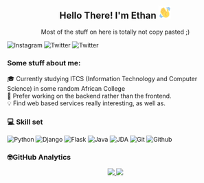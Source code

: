 <div align="center">
<h2> Hello There! I'm Ethan <img src="https://github.com/Et43/Et43/blob/main/wave-hello.gif" width="30px"></h2>
<p>Most of the stuff on here is totally not copy pasted ;)</p>
</div>

![Instagram](https://img.shields.io/badge/_Et43_-%23E4405F.svg?style=for-the-badge&logo=Instagram&logoColor=white) ![Twitter](https://img.shields.io/badge/Et43-cyan?style=for-the-badge&logo=Twitter&logoColor=white) ![Twitter](https://img.shields.io/badge/Et43%234005-blue?style=for-the-badge&logo=Discord&logoColor=white)

### Some stuff about me:
🎓 Currently studying ITCS (Information Technology and Computer Science) in some random African College <br>
🔧  Prefer working on the backend rather than the frontend. <br>
💡 Find web based services really interesting, as well as. <br>

### 💻 Skill set
![Python](https://img.shields.io/badge/python-%2314354C.svg?style=for-the-badge&logo=python&logoColor=white)
![Django](https://img.shields.io/badge/-Django-05122A?style=for-the-badge&logo=django&logoColor=white) ![Flask](https://img.shields.io/badge/-Flask-05122A?style=for-the-badge&logo=flask&logoColor=white)
![Java](https://img.shields.io/badge/-Java-123456?style=for-the-badge&logo=Java&logoColor=white) ![JDA](https://img.shields.io/badge/-JDA-123456?style=for-the-badge&logo=Java&logoColor=white)
![Git](https://img.shields.io/badge/-Git-056?style=for-the-badge&logo=Git&logoColor=white) ![Github](https://img.shields.io/badge/-GitHub-056?style=for-the-badge&logo=Github&logoColor=white)

### 🤓GitHub Analytics
<p align="center">
<a href="https://github.com/Et43">
  <img height="180em" src="https://github-readme-stats-eight-theta.vercel.app/api?username=Et43&show_icons=true&theme=algolia&include_all_commits=true&count_private=true"/>
  <img height="180em" src="https://github-readme-stats-eight-theta.vercel.app/api/top-langs/?username=Et43&layout=compact&langs_count=8&theme=algolia"/>
</a>
</p>



